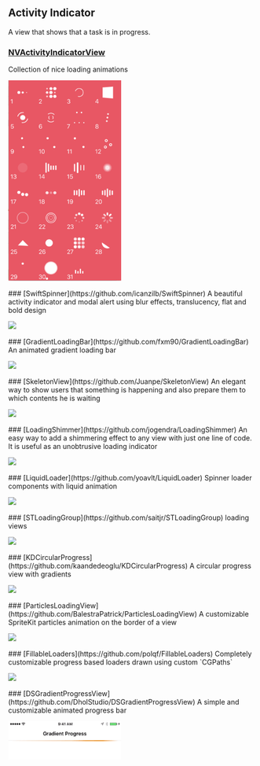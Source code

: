 ## Activity Indicator

A view that shows that a task is in progress.
### [NVActivityIndicatorView](https://github.com/ninjaprox/NVActivityIndicatorView)
Collection of nice loading animations
<p float="left">
<img src="https://raw.githubusercontent.com/ninjaprox/NVActivityIndicatorView/master/Demo.gif" width="230">
</p>### [SwiftSpinner](https://github.com/icanzilb/SwiftSpinner)
A beautiful activity indicator and modal alert using blur effects, translucency, flat and bold design
<p float="left">
<img src="https://raw.githubusercontent.com/icanzilb/SwiftSpinner/master/etc/spinner-preview.gif" width="230">
</p>### [GradientLoadingBar](https://github.com/fxm90/GradientLoadingBar)
An animated gradient loading bar
<p float="left">
<img src="https://raw.githubusercontent.com/fxm90/GradientLoadingBar/master/Assets/screen.gif" width="230">
</p>### [SkeletonView](https://github.com/Juanpe/SkeletonView)
An elegant way to show users that something is happening and also prepare them to which contents he is waiting
<p float="left">
<img src="https://raw.githubusercontent.com/Juanpe/SkeletonView/main/Assets/solid.png" width="230">
</p>### [LoadingShimmer](https://github.com/jogendra/LoadingShimmer)
An easy way to add a shimmering effect to any view with just one line of code. It is useful as an unobtrusive loading indicator
<p float="left">
<img src="https://raw.githubusercontent.com/jogendra/LoadingShimmer/master/Screenshots/demo.gif" width="230">
</p>### [LiquidLoader](https://github.com/yoavlt/LiquidLoader)
Spinner loader components with liquid animation
<p float="left">
<img src="https://raw.githubusercontent.com/yoavlt/LiquidLoader/master/Demo/grow-circle.gif" width="230">
</p>### [STLoadingGroup](https://github.com/saitjr/STLoadingGroup)
loading views
<p float="left">
<img src="https://raw.githubusercontent.com/saitjr/STLoadingGroup/master/resources/loading.gif" width="230">
</p>### [KDCircularProgress](https://github.com/kaandedeoglu/KDCircularProgress)
A circular progress view with gradients
<p float="left">
<img src="https://raw.githubusercontent.com/kaandedeoglu/KDCircularProgress/master/Assets/screenshot.gif" width="230">
</p>### [ParticlesLoadingView](https://github.com/BalestraPatrick/ParticlesLoadingView)
A customizable SpriteKit particles animation on the border of a view
<p float="left">
<img src="https://camo.githubusercontent.com/f10117be4e3508a0418b3932d68249106cf4e5b4/687474703a2f2f692e67697068792e636f6d2f336f456a48573963777042376c6a51474f632e676966" width="230">
</p>### [FillableLoaders](https://github.com/polqf/FillableLoaders)
Completely customizable progress based loaders drawn using custom `CGPaths`
<p float="left">
<img src="https://raw.githubusercontent.com/polqf/FillableLoaders/master/Images/waves.gif" width="230">
</p>### [DSGradientProgressView](https://github.com/DholStudio/DSGradientProgressView)
A simple and customizable animated progress bar
<p float="left">
<img src="https://raw.githubusercontent.com/DholStudio/DSGradientProgressView/master/animation.gif" width="230">
</p>